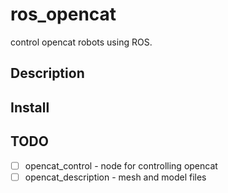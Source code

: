 # ros_opencat

control opencat robots using ROS.

## Description

## Install

## TODO
+ [ ] opencat_control - node for controlling opencat
+ [ ] opencat_description - mesh and model files
